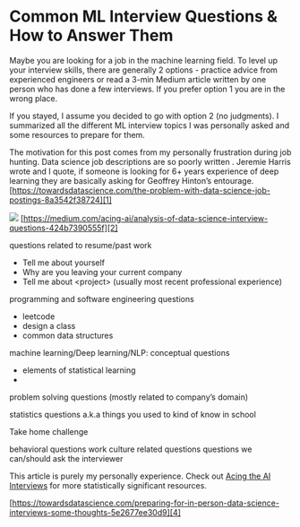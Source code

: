 # Common ML Interview Questions & How to Answer Them

Maybe you are looking for a job in the machine learning field. To level up your interview skills, there are generally 2 options - practice advice from experienced engineers or read a 3-min Medium article written by one person who has done a few interviews. If you prefer option 1 you are in the wrong place.  

If you stayed, I assume you decided to go with option 2 (no judgments). I summarized all the different ML interview topics I was personally asked and some resources to prepare for them. 

The motivation for this post comes from my personally frustration during job hunting. Data science job descriptions are so poorly written . Jeremie Harris
 wrote and I quote, if someone is looking for 6+ years experience of deep learning they are basically asking for Geoffrey Hinton’s entourage. [https://towardsdatascience.com/the-problem-with-data-science-job-postings-8a3542f38724][1] 

![][image-1]
[https://medium.com/acing-ai/analysis-of-data-science-interview-questions-424b7390555f][2]

questions related to resume/past work
- Tell me about yourself
- Why are you leaving your current company
- Tell me about \<project\> (usually most recent professional experience)

programming and software engineering questions
- leetcode
- design a class
- common data structures

machine learning/Deep learning/NLP: conceptual questions
- elements of statistical learning
- 

problem solving questions (mostly related to company’s domain)


statistics questions a.k.a things you used to kind of know in school

Take home challenge

behavioral questions
work culture related questions
questions we can/should ask the interviewer

This article is purely my personally experience. Check out [Acing the AI Interviews][3] for more statistically significant resources.

[https://towardsdatascience.com/preparing-for-in-person-data-science-interviews-some-thoughts-5e2677ee30d9][4]

[1]:	https://towardsdatascience.com/the-problem-with-data-science-job-postings-8a3542f38724
[2]:	https://medium.com/acing-ai/analysis-of-data-science-interview-questions-424b7390555f
[3]:	https://medium.com/acing-ai/acing-ai-interviews/home
[4]:	https://towardsdatascience.com/preparing-for-in-person-data-science-interviews-some-thoughts-5e2677ee30d9

[image-1]:	https://miro.medium.com/max/3498/1%5C*qokXIHHeDPCjB8heFVImTQ.jpeg